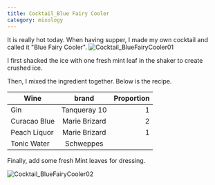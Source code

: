 ```yaml
---
title: Cocktail_Blue Fairy Cooler
category: mixology
---
```


It is really hot today. When having supper, I made my own cocktail and called
it "Blue Fairy Cooler".
![Cocktail_BlueFairyCooler01](https://lh3.googleusercontent.com/49WS__Y8sY9V0M_vfUw6MW0ANZu90UA8d2faeylALIll24PuZFy9Qk0pzlIvD96otMPkKUzhHotrvQ=w2880-h1620-rw-no)

I first shacked the ice with one fresh mint leaf in the shaker to
create crushed ice.

Then, I mixed the ingredient together. Below is the recipe.

| Wine          | brand         | Proportion  |
| ------------- |:-------------:| -----------:|
| Gin           | Tanqueray 10  |      1      |
| Curacao Blue  | Marie Brizard |      2      |
| Peach Liquor  | Marie Brizard |      1      |
| Tonic Water   | Schweppes     |             |

Finally, add some fresh Mint leaves for dressing.

![Cocktail_BlueFairyCooler02](https://lh3.googleusercontent.com/13Efua-VWVzGJfH0HDNg1xx8KEMK1-bhox9YhXC-HwdFwqWVX6BNJQjKr85JxYERwVCYyhJlw8t_hw=w2880-h1620-rw-no)
